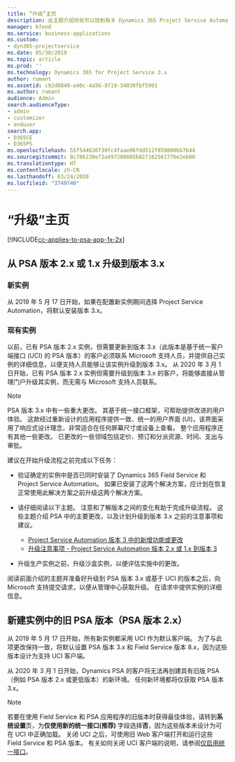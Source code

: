 ```yaml
---
title: “升级”主页
description: 此主题介绍何处可以找到有关 Dynamics 365 Project Service Automation 中的新功能和更新功能和用于升级到最新版本的流程的重要信息。
manager: kfend
ms.service: business-applications
ms.custom:
- dyn365-projectservice
ms.date: 05/30/2019
ms.topic: article
ms.prod: ''
ms.technology: Dynamics 365 for Project Service 3.x
author: rumant
ms.assetid: c92d0849-e40c-4a56-9719-34030fbf5991
ms.author: rumant
audience: Admin
search.audienceType:
- admin
- customizer
- enduser
search.app:
- D365CE
- D365PS
ms.openlocfilehash: 55f544636f39fc4faae06fdd512f859800bb7b44
ms.sourcegitcommit: 8c786230ef2a497280885b827162561776e2eb00
ms.translationtype: HT
ms.contentlocale: zh-CN
ms.lasthandoff: 03/24/2020
ms.locfileid: "3749740"
---
```

# <a name="upgrade-home-page"></a>“升级”主页

[!INCLUDE[cc-applies-to-psa-app-1x-2x](../includes/cc-applies-to-psa-app-1x-2x.md)]

## <a name="upgrade-from-psa-version-2x-or-1x-to-version-3x"></a>从 PSA 版本 2.x 或 1.x 升级到版本 3.x

### <a name="new-instances"></a>新实例

从 2019 年 5 月 17 日开始，如果在配置新实例期间选择 Project Service Automation，将默认安装版本 3.x。

### <a name="existing-instances"></a>现有实例

以前，已有 PSA 版本 2.x 实例，但需要更新到版本 3.x（此版本是基于统一客户端接口 (UCI) 的 PSA 版本）的客户必须联系 Microsoft 支持人员，并提供自己实例的详细信息，以便支持人员能够让该实例升级到版本 3.x。 从 2020 年 3 月 1 日开始，已有 PSA 版本 2.x 实例但需要升级到版本 3.x 的客户，将能够直接从管理门户升级其实例，而无需与 Microsoft 支持人员联系。  

> [!NOTE]
> PSA 版本 3.x 中有一些重大更改。 其基于统一接口框架，可帮助提供改进的用户体验。 这款经过重新设计的应用程序提供一致、统一的用户界面 (UI)，该界面采用了响应式设计理念，非常适合在任何屏幕尺寸或设备上查看。 整个应用程序还有其他一些更改。 已更改的一些领域包括定价、预订和分派资源、时间、支出与审批。

建议在开始升级流程之前完成以下任务：

- 验证确定的实例中是否已同时安装了 Dynamics 365 Field Service 和 Project Service Automation。 如果已安装了这两个解决方案，应计划在恢复正常使用此解决方案之前升级这两个解决方案。
- 请仔细阅读以下主题。 注意和了解版本之间的变化有助于完成升级流程。 这些主题介绍 PSA 中的主要更改，以及计划升级到版本 3.x 之前的注意事项和建议。

    - [Project Service Automation 版本 3 中的新增功能或更改](whats-new-changed-v3.md)
    - [升级注意事项 - Project Service Automation 版本 2.x 或 1.x 到版本 3](upgrade-v3.md)

- 升级生产实例之前，升级沙盒实例，以便评估实施中的更改。

阅读前面介绍的主题并准备好升级到 PSA 版本 3.x 或基于 UCI 的版本之后，向 Microsoft 支持提交请求，以便从管理中心获取升级。 在请求中提供实例的详细信息。

## <a name="older-versions-of-psa-psa-version-2x-in-a-newly-created-instance"></a>新建实例中的旧 PSA 版本（PSA 版本 2.x）

从 2019 年 5 月 17 日开始，所有新实例都采用 UCI 作为默认客户端。 为了与此项更改保持一致，将默认设置 PSA 版本 3.x 和 Field Service 版本 8.x，因为这些版本设计为支持 UCI 客户端。

从 2020 年 3 月 1 日开始，Dynamics PSA 的客户将无法再创建具有旧版 PSA（例如 PSA 版本 2.x 或更低版本）的新环境。 任何新环境都将仅获取 PSA 版本 3.x。

> [!NOTE]
> 若要在使用 Field Service 和 PSA 应用程序的旧版本时获得最佳体验，请转到**系统设置**页，为**仅使用新的统一接口(推荐)** 字段选择**否**，因为这些版本未设计为可在 UCI 中正确加载。 关闭 UCI 之后，可使用旧 Web 客户端打开和运行这些 Field Service 和 PSA 版本。 有关如何关闭 UCI 客户端的说明，请参阅[仅启用统一接口](../admin/enable-unified-interface-only.md)。
